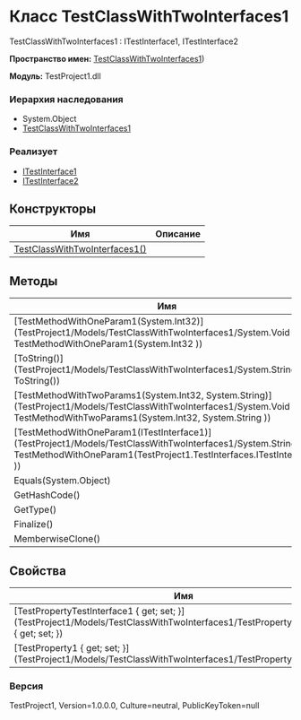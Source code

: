 # Класс TestClassWithTwoInterfaces1

TestClassWithTwoInterfaces1 : ITestInterface1, ITestInterface2

**Пространство имен:** [TestClassWithTwoInterfaces1](TestProject1/Models/TestClassWithTwoInterfaces1))

**Модуль:** TestProject1.dll
### Иерархия наследования
 * System.Object
 * [TestClassWithTwoInterfaces1](TestProject1/Models/TestClassWithTwoInterfaces1)

### Реализует
 * [ITestInterface1](TestProject1/TestInterfaces/ITestInterface1)
 * [ITestInterface2](TestProject1/TestInterfaces/ITestInterface2)

## Конструкторы
| Имя | Описание |
| --- | -------- |
| [TestClassWithTwoInterfaces1()](TestProject1/Models/TestClassWithTwoInterfaces1/TestClassWithTwoInterfaces1()) |  |

## Методы
| Имя | Описание |
| --- | -------- |
| [TestMethodWithOneParam1(System.Int32)](TestProject1/Models/TestClassWithTwoInterfaces1/System.Void TestMethodWithOneParam1(System.Int32 )) |  |
| [ToString()](TestProject1/Models/TestClassWithTwoInterfaces1/System.String ToString()) |  |
| [TestMethodWithTwoParams1(System.Int32, System.String)](TestProject1/Models/TestClassWithTwoInterfaces1/System.Void TestMethodWithTwoParams1(System.Int32, System.String )) |  |
| [TestMethodWithOneParam1(ITestInterface1)](TestProject1/Models/TestClassWithTwoInterfaces1/System.String TestMethodWithOneParam1(TestProject1.TestInterfaces.ITestInterface1 )) |  |
| Equals(System.Object) |  |
| GetHashCode() |  |
| GetType() |  |
| Finalize() |  |
| MemberwiseClone() |  |

## Свойства
| Имя | Описание |
| --- | -------- |
| [TestPropertyTestInterface1 { get; set; }](TestProject1/Models/TestClassWithTwoInterfaces1/TestPropertyTestInterface1 { get; set; }) |  |
| [TestProperty1 { get; set; }](TestProject1/Models/TestClassWithTwoInterfaces1/TestProperty1 { get; set; }) |  |

### Версия
TestProject1, Version=1.0.0.0, Culture=neutral, PublicKeyToken=null
